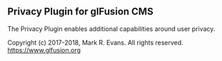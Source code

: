 ## Privacy Plugin for glFusion CMS

The Privacy Plugin enables additional capabilities around user privacy.

Copyright (c) 2017-2018, Mark R. Evans. All rights reserved.
https://www.glfusion.org

